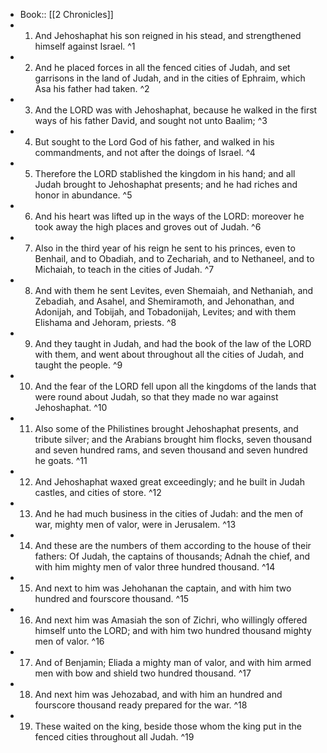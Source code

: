 - Book:: [[2 Chronicles]]
- 1. And Jehoshaphat his son reigned in his stead, and strengthened himself against Israel. ^1
- 2. And he placed forces in all the fenced cities of Judah, and set garrisons in the land of Judah, and in the cities of Ephraim, which Asa his father had taken. ^2
- 3. And the LORD was with Jehoshaphat, because he walked in the first ways of his father David, and sought not unto Baalim; ^3
- 4. But sought to the Lord God of his father, and walked in his commandments, and not after the doings of Israel. ^4
- 5. Therefore the LORD stablished the kingdom in his hand; and all Judah brought to Jehoshaphat presents; and he had riches and honor in abundance. ^5
- 6. And his heart was lifted up in the ways of the LORD: moreover he took away the high places and groves out of Judah. ^6
- 7. Also in the third year of his reign he sent to his princes, even to Benhail, and to Obadiah, and to Zechariah, and to Nethaneel, and to Michaiah, to teach in the cities of Judah. ^7
- 8. And with them he sent Levites, even Shemaiah, and Nethaniah, and Zebadiah, and Asahel, and Shemiramoth, and Jehonathan, and Adonijah, and Tobijah, and Tobadonijah, Levites; and with them Elishama and Jehoram, priests. ^8
- 9. And they taught in Judah, and had the book of the law of the LORD with them, and went about throughout all the cities of Judah, and taught the people. ^9
- 10. And the fear of the LORD fell upon all the kingdoms of the lands that were round about Judah, so that they made no war against Jehoshaphat. ^10
- 11. Also some of the Philistines brought Jehoshaphat presents, and tribute silver; and the Arabians brought him flocks, seven thousand and seven hundred rams, and seven thousand and seven hundred he goats. ^11
- 12. And Jehoshaphat waxed great exceedingly; and he built in Judah castles, and cities of store. ^12
- 13. And he had much business in the cities of Judah: and the men of war, mighty men of valor, were in Jerusalem. ^13
- 14. And these are the numbers of them according to the house of their fathers: Of Judah, the captains of thousands; Adnah the chief, and with him mighty men of valor three hundred thousand. ^14
- 15. And next to him was Jehohanan the captain, and with him two hundred and fourscore thousand. ^15
- 16. And next him was Amasiah the son of Zichri, who willingly offered himself unto the LORD; and with him two hundred thousand mighty men of valor. ^16
- 17. And of Benjamin; Eliada a mighty man of valor, and with him armed men with bow and shield two hundred thousand. ^17
- 18. And next him was Jehozabad, and with him an hundred and fourscore thousand ready prepared for the war. ^18
- 19. These waited on the king, beside those whom the king put in the fenced cities throughout all Judah. ^19
